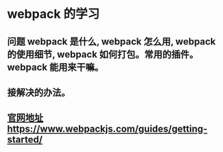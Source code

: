 # webpack 的学习
## 问题 webpack 是什么, webpack 怎么用, webpack 的使用细节, webpack 如何打包。常用的插件。webpack 能用来干嘛。
## 接解决的办法。

## [官网地址](https://www.webpackjs.com/guides/getting-started/) https://www.webpackjs.com/guides/getting-started/